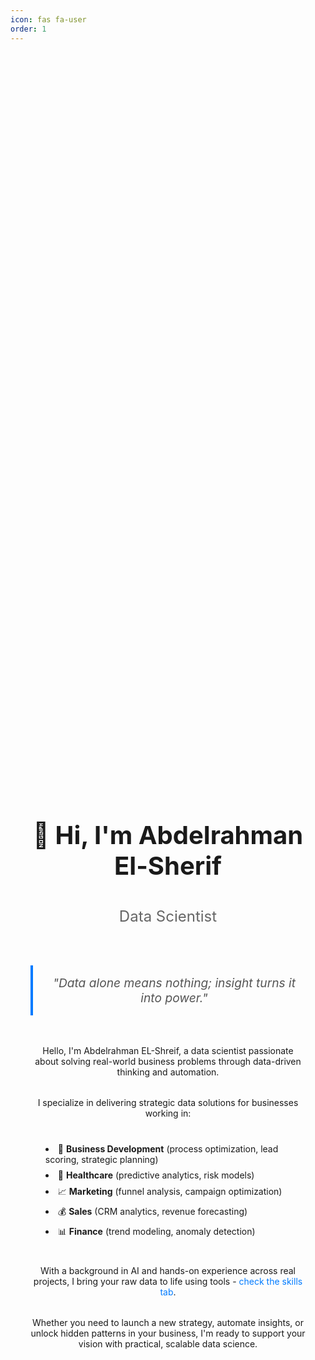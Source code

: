 ```yaml
---
icon: fas fa-user
order: 1
---
```


<style>
/* Custom CSS for centering content */
.about-content {
    display: flex;
    flex-direction: column;
    align-items: center;
    justify-content: center;
    min-height: 80vh;
    text-align: center;
    padding: 2rem;
    max-width: 800px;
    margin: 0 auto;
}

.about-content h1 {
    font-size: 2.5rem;
    margin-bottom: 0.5rem;
}

.about-content h2 {
    font-size: 1.5rem;
    color: #666;
    margin-bottom: 2rem;
    font-weight: normal;
}

.about-content p {
    text-align: center;
    margin: 1rem 0;
}

.about-content ul {
    list-style-position: inside;
    display: inline-block;
    text-align: left;
    margin: 1rem 0;
}

.about-content li {
    margin: 0.5rem 0;
}

.about-content blockquote {
    font-style: italic;
    font-size: 1.2rem;
    color: #555;
    border-left: 4px solid #007bff;
    padding-left: 1rem;
    margin: 2rem 0;
    text-align: center;
    max-width: 600px;
    margin-left: auto;
    margin-right: auto;
}

.about-content a {
    color: #007bff;
    text-decoration: none;
}

.about-content a:hover {
    text-decoration: underline;
}

@media (max-width: 768px) {
    .about-content {
        padding: 1rem;
        min-height: 70vh;
    }
    
    .about-content h1 {
        font-size: 2rem;
    }
    
    .about-content h2 {
        font-size: 1.2rem;
    }
    
    .about-content blockquote {
        font-size: 1rem;
        padding-left: 0.5rem;
    }
}
</style>

<div class="about-content">

# 👋 Hi, I'm **Abdelrahman El-Sherif**
## Data Scientist

> "Data alone means nothing; insight turns it into power."

Hello, I'm Abdelrahman EL-Shreif, a data scientist passionate about solving real-world business problems through data-driven thinking and automation.

I specialize in delivering strategic data solutions for businesses working in:

- 🧩 **Business Development** (process optimization, lead scoring, strategic planning)
- 🏥 **Healthcare** (predictive analytics, risk models)
- 📈 **Marketing** (funnel analysis, campaign optimization)
- 💰 **Sales** (CRM analytics, revenue forecasting)
- 📊 **Finance** (trend modeling, anomaly detection)

With a background in AI and hands-on experience across real projects, I bring your raw data to life using tools - [check the skills tab](/skills).

Whether you need to launch a new strategy, automate insights, or unlock hidden patterns in your business, I'm ready to support your vision with practical, scalable data science.

</div> 